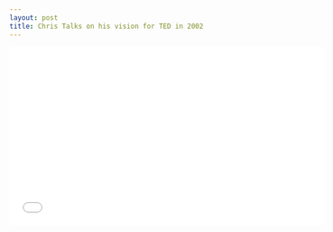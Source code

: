 ```yaml
---
layout: post
title: Chris Talks on his vision for TED in 2002
---
```


<iframe width="560" height="315" src="//www.youtube.com/embed/1NiB2ZAS-tk" frameborder="0" allowfullscreen></iframe>
